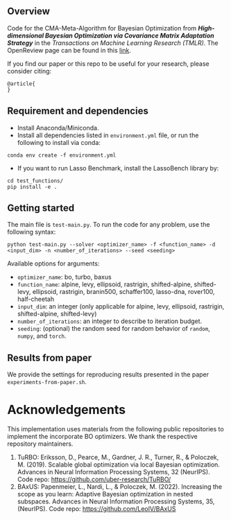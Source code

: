 ## Overview

Code for the CMA-Meta-Algorithm for Bayesian Optimization from ***High-dimensional Bayesian Optimization via Covariance Matrix Adaptation Strategy*** in the *Transactions on Machine Learning Research (TMLR)*. The OpenReview page can be found in this [link](https://openreview.net/forum?id=eTgxr7gPuU).

If you find our paper or this repo to be useful for your research, please consider citing:
```
@article{
}
```

## Requirement and dependencies
- Install Anaconda/Miniconda.
- Install all dependencies listed in ```environment.yml``` file, or run the following to install via conda:
```
conda env create -f environment.yml
```
- If you want to run Lasso Benchmark, install the LassoBench library by:
```
cd test_functions/
pip install -e .
```
## Getting started
The main file is ```test-main.py```. To run the code for any problem, use the following syntax:
```
python test-main.py --solver <optimizer_name> -f <function_name> -d <input_dim> -n <number_of_iterations> --seed <seeding>
```
Available options for arguments:
- ```optimizer_name```: bo, turbo, baxus
- ```function_name```: alpine, levy, ellipsoid, rastrigin, shifted-alpine, shifted-levy, ellipsoid, rastrigin, branin500, schaffer100, lasso-dna, rover100, half-cheetah 
- ```input_dim```: an integer (only applicable for alpine, levy, ellipsoid, rastrigin, shifted-alpine, shifted-levy)
- ```number_of_iterations```: an integer to describe to iteration budget.
- ```seeding```: (optional) the random seed for random behavior of ```random```, ```numpy```, and ```torch```.

## Results from paper
We provide the settings for reproducing results presented in the paper ```experiments-from-paper.sh```.

# Acknowledgements

This implementation uses materials from the following public repositories to implement the incorporate BO optimizers. We thank the respective repository maintainers.
1. TuRBO: Eriksson, D., Pearce, M., Gardner, J. R., Turner, R., & Poloczek, M. (2019). Scalable global optimization via local Bayesian optimization. Advances in Neural Information Processing Systems, 32 (NeurIPS).
   Code repo: https://github.com/uber-research/TuRBO/
2. BAxUS: Papenmeier, L., Nardi, L., & Poloczek, M. (2022). Increasing the scope as you learn: Adaptive Bayesian optimization in nested subspaces. Advances in Neural Information Processing Systems, 35, (NeurIPS).
   Code repo: https://github.com/LeoIV/BAxUS

